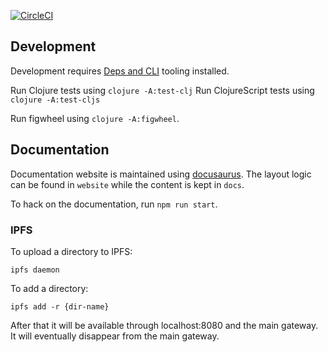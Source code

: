 
[![CircleCI](https://img.shields.io/circleci/project/github/status-im/pluto.svg)](https://circleci.com/gh/status-im/pluto/tree/master)

## Development

Development requires [Deps and CLI](https://clojure.org/guides/getting_started) tooling installed.

Run Clojure tests using `clojure -A:test-clj`
Run ClojureScript tests using `clojure -A:test-cljs`

Run figwheel using `clojure -A:figwheel`.

## Documentation

Documentation website is maintained using [docusaurus](https://docusaurus.io). The layout logic can be found in `website` while the content is kept in `docs`.

To hack on the documentation, run `npm run start`.

### IPFS

To upload a directory to IPFS:

```
ipfs daemon
```

To add a directory:

`ipfs add -r {dir-name}`

After that it will be available through localhost:8080 and the main gateway.
It will eventually disappear from the main gateway.
